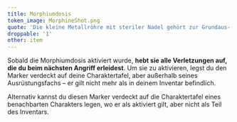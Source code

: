 ```yaml
---
title: Morphiumdosis
token_image: MorphineShot.png
quote: 'Die kleine Metallröhre mit steriler Nadel gehört zur Grundaus- rüstung aller Unions- Luftlandetruppen. Das sofort wirksame Morphium unterdrückt Schmerzen bis zur ärztlichen Versorgung.'
droppable: '1'
other: item
---
```


Sobald die Morphiumdosis aktiviert wurde, **hebt sie alle Verletzungen auf, die du beim nächsten Angriff erleidest**. Um sie zu aktivieren, legst du den Marker verdeckt auf deine Charaktertafel, aber außerhalb seines Ausrüstungsfachs – er gilt nicht mehr als in deinem Inventar befindlich.

Alternativ kannst du diesen Marker verdeckt auf die Charaktertafel eines benachbarten Charakters legen, wo er als aktiviert gilt, aber nicht als Teil des Inventars.